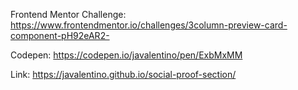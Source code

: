 Frontend Mentor Challenge: https://www.frontendmentor.io/challenges/3column-preview-card-component-pH92eAR2-

Codepen: https://codepen.io/javalentino/pen/ExbMxMM

Link: https://javalentino.github.io/social-proof-section/
